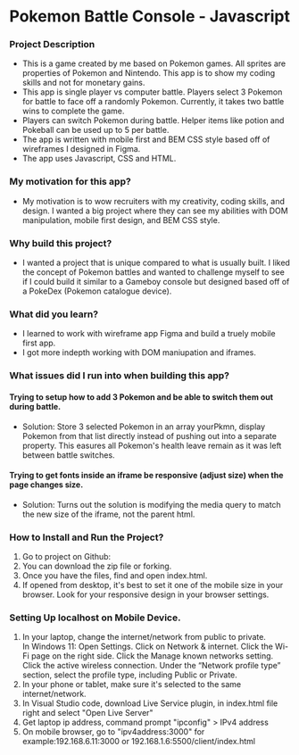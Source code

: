 # Pokemon Battle Console - Javascript

### Project Description
- This is a game created by me based on Pokemon games.  All sprites are properties of Pokemon and Nintendo.  This app is to show my coding skills and not for monetary gains.   
- This app is single player vs computer battle.  Players select 3 Pokemon for battle to face off a randomly Pokemon.  Currently, it takes two battle wins to complete the game.  
- Players can switch Pokemon during battle.  Helper items like potion and Pokeball can be used up to 5 per battle.  
- The app is written with mobile first and BEM CSS style based off of wireframes I designed in Figma.  
- The app uses Javascript, CSS and HTML.  
### My motivation for this app?
- My motivation is to wow recruiters with my creativity, coding skills, and design.  I wanted a big project where they can see my abilities with DOM manipulation, mobile first design, and BEM CSS style. 
### Why build this project?
-  I wanted a project that is unique compared to what is usually built.  I liked the concept of Pokemon battles and wanted to challenge myself to see if I could build it similar to a Gameboy console but designed based off of a PokeDex (Pokemon catalogue device).

### What did you learn?
- I learned to work with wireframe app Figma and build a truely mobile first app.
- I got more indepth working with DOM maniupation and iframes.  

### What issues did I run into when building this app?  
#### Trying to setup how to add 3 Pokemon and be able to switch them out during battle.
- Solution: Store 3 selected Pokemon in an array yourPkmn, display Pokemon from that list directly instead of pushing out into a separate property.  This easures all Pokemon's health leave remain as it was left between battle switches.  
#### Trying to get fonts inside an iframe be responsive (adjust size) when the page changes size.  
- Solution: Turns out the solution is modifying the media query to match the new size of the iframe, not the parent html.

 
### How to Install and Run the Project? 
1. Go to project on Github: 
2. You can download the zip file or forking.  
3. Once you have the files, find and open index.html.
4. If opened from desktop, it's best to set it one of the mobile size in your browser.  Look for your responsive design in your browser settings.  

### Setting Up localhost on Mobile Device.  
1. In your laptop, change the internet/network from public to private.  
  In Windows 11:
    Open Settings.
    Click on Network & internet.
    Click the Wi-Fi page on the right side.
    Click the Manage known networks setting.
    Click the active wireless connection.
    Under the “Network profile type” section, select the profile type, including Public or Private.
2. In your phone or tablet, make sure it's selected to the same internet/network.  
3. In Visual Studio code, download Live Service plugin, in index.html file right and select "Open Live Server"
4. Get laptop ip address, command prompt "ipconfig" > IPv4 address
5. On mobile browser, go to "ipv4address:3000" 
	for example:192.168.6.11:3000
	or 192.168.1.6:5500/client/index.html


